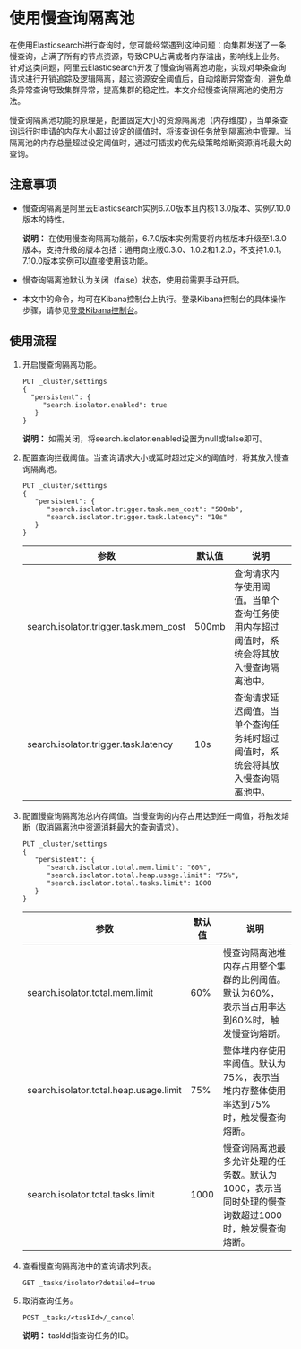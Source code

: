 # 使用慢查询隔离池

在使用Elasticsearch进行查询时，您可能经常遇到这种问题：向集群发送了一条慢查询，占满了所有的节点资源，导致CPU占满或者内存溢出，影响线上业务。针对这类问题，阿里云Elasticsearch开发了慢查询隔离池功能，实现对单条查询请求进行开销追踪及逻辑隔离，超过资源安全阈值后，自动熔断异常查询，避免单条异常查询导致集群异常，提高集群的稳定性。本文介绍慢查询隔离池的使用方法。

慢查询隔离池功能的原理是，配置固定大小的资源隔离池（内存维度），当单条查询运行时申请的内存大小超过设定的阈值时，将该查询任务放到隔离池中管理。当隔离池的内存总量超过设定阈值时，通过可插拔的优先级策略熔断资源消耗最大的查询。

## 注意事项

-   慢查询隔离是阿里云Elasticsearch实例6.7.0版本且内核1.3.0版本、实例7.10.0版本的特性。

    **说明：** 在使用慢查询隔离功能前，6.7.0版本实例需要将内核版本升级至1.3.0版本，支持升级的版本包括：通用商业版0.3.0、1.0.2和1.2.0，不支持1.0.1。7.10.0版本实例可以直接使用该功能。

-   慢查询隔离池默认为关闭（false）状态，使用前需要手动开启。
-   本文中的命令，均可在Kibana控制台上执行。登录Kibana控制台的具体操作步骤，请参见[登录Kibana控制台](/cn.zh-CN/Elasticsearch/可视化控制/Kibana/登录Kibana控制台.md)。

## 使用流程

1.  开启慢查询隔离功能。

    ```
    PUT _cluster/settings
    {
      "persistent": {   
         "search.isolator.enabled": true
       }
    }
    ```

    **说明：** 如需关闭，将search.isolator.enabled设置为null或false即可。

2.  配置查询拦截阈值。当查询请求大小或延时超过定义的阈值时，将其放入慢查询隔离池。

    ```
    PUT _cluster/settings
    {
       "persistent": {
          "search.isolator.trigger.task.mem_cost": "500mb",  
          "search.isolator.trigger.task.latency": "10s" 
       }
    }
    ```

    |参数|默认值|说明|
    |--|---|--|
    |search.isolator.trigger.task.mem\_cost|500mb|查询请求内存使用阈值。当单个查询任务使用内存超过阈值时，系统会将其放入慢查询隔离池中。|
    |search.isolator.trigger.task.latency|10s|查询请求延迟阈值。当单个查询任务耗时超过阈值时，系统会将其放入慢查询隔离池中。|

3.  配置慢查询隔离池总内存阈值。当慢查询的内存占用达到任一阈值，将触发熔断（取消隔离池中资源消耗最大的查询请求）。

    ```
    PUT _cluster/settings
    {
       "persistent": {
          "search.isolator.total.mem.limit": "60%",
          "search.isolator.total.heap.usage.limit": "75%",
          "search.isolator.total.tasks.limit": 1000 
       }
    }
    ```

    |参数|默认值|说明|
    |--|---|--|
    |search.isolator.total.mem.limit|60%|慢查询隔离池堆内存占用整个集群的比例阈值。默认为60%，表示当占用率达到60%时，触发慢查询熔断。|
    |search.isolator.total.heap.usage.limit|75%|整体堆内存使用率阈值。默认为75%，表示当堆内存整体使用率达到75%时，触发慢查询熔断。|
    |search.isolator.total.tasks.limit|1000|慢查询隔离池最多允许处理的任务数。默认为1000，表示当同时处理的慢查询数超过1000时，触发慢查询熔断。|

4.  查看慢查询隔离池中的查询请求列表。

    ```
    GET _tasks/isolator?detailed=true
    ```

5.  取消查询任务。

    ```
    POST _tasks/<taskId>/_cancel
    ```

    **说明：** taskId指查询任务的ID。


